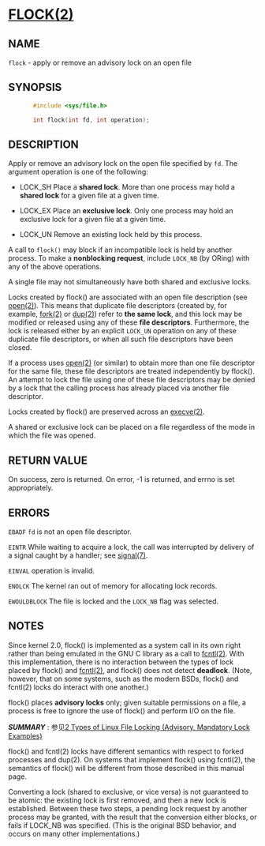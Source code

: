 # [FLOCK(2)](http://man7.org/linux/man-pages/man2/flock.2.html)

## NAME

`flock` - apply or remove an advisory lock on an open file

## SYNOPSIS

```c
       #include <sys/file.h>

       int flock(int fd, int operation);
```

## DESCRIPTION

Apply or remove an advisory lock on the open file specified by `fd`. The argument operation is one of the following:

- LOCK_SH  Place a **shared lock**.  More than one process may hold a **shared lock** for a given file at a given time.

- LOCK_EX  Place an **exclusive lock**.  Only one process may hold an exclusive lock for a given file at a given time.

- LOCK_UN  Remove an existing lock held by this process.

A call to `flock()` may block if an incompatible lock is held by another process.  To make a **nonblocking request**, include `LOCK_NB` (by ORing) with any of the above operations.

A single file may not simultaneously have both shared and exclusive locks.

Locks created by flock() are associated with an open file description (see [open(2)](http://man7.org/linux/man-pages/man2/open.2.html)).  This means that duplicate file descriptors (created by, for example, [fork(2)](http://man7.org/linux/man-pages/man2/fork.2.html) or [dup(2)](http://man7.org/linux/man-pages/man2/dup.2.html)) refer to **the same lock**, and this lock may be modified or released using any of these **file descriptors**. Furthermore, the lock is released either by an explicit `LOCK_UN` operation on any of these duplicate file descriptors, or when all such file descriptors have been closed.

If a process uses [open(2)](http://man7.org/linux/man-pages/man2/open.2.html) (or similar) to obtain more than one file descriptor for the same file, these file descriptors are treated independently by flock().  An attempt to lock the file using one of these file descriptors may be denied by a lock that the calling process has already placed via another file descriptor.

Locks created by flock() are preserved across an [execve(2)](http://man7.org/linux/man-pages/man2/execve.2.html).

A shared or exclusive lock can be placed on a file regardless of the  mode in which the file was opened.

## RETURN VALUE

On success, zero is returned.  On error, -1 is returned, and errno is set appropriately.

## ERRORS

`EBADF`  `fd` is not an open file descriptor.

`EINTR`  While waiting to acquire a lock, the call was interrupted by delivery of a signal caught by a handler; see [signal(7)](http://man7.org/linux/man-pages/man7/signal.7.html).

`EINVAL` operation is invalid.

`ENOLCK` The kernel ran out of memory for allocating lock records.

`EWOULDBLOCK` The file is locked and the `LOCK_NB` flag was selected.

## NOTES 

Since kernel 2.0, flock() is implemented as a system call in its own right rather than being emulated in the GNU C library as a call to [fcntl(2)](http://man7.org/linux/man-pages/man2/fcntl.2.html).  With this implementation, there is no interaction between the types of lock placed by flock() and [fcntl(2)](http://man7.org/linux/man-pages/man2/fcntl.2.html), and flock() does not detect **deadlock**.  (Note, however, that on some systems, such as the modern BSDs, flock() and fcntl(2) locks do interact with one another.)

flock() places **advisory locks** only; given suitable permissions on a file, a process is free to ignore the use of flock() and perform I/O on the file.

***SUMMARY*** : 参见[2 Types of Linux File Locking (Advisory, Mandatory Lock Examples)](https://www.thegeekstuff.com/2012/04/linux-file-locking-types/)

flock() and fcntl(2) locks have different semantics with respect to forked processes and dup(2).  On systems that implement flock() using fcntl(2), the semantics of flock() will be different from those described in this manual page.

Converting a lock (shared to exclusive, or vice versa) is not guaranteed to be atomic: the existing lock is first removed, and then a new lock is established.  Between these two steps, a pending lock request by another process may be granted, with the result that the conversion either blocks, or fails if LOCK_NB was specified.  (This is the original BSD behavior, and occurs on many other implementations.)

